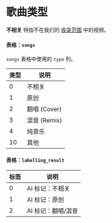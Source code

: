# 歌曲类型

**不相关** 特指不在我们的 [收录范围](../../about/scope-of-inclusion.md) 中的视频。

#### 表格：`songs`

`songs` 表格中使用的 `type` 列。

| 类型 | 说明         |
| -- | ---------- |
| 0  | 不相关        |
| 1  | 原创         |
| 2  | 翻唱 (Cover) |
| 3  | 混音 (Remix) |
| 4  | 纯音乐        |
| 10 | 其他         |

#### 表格：`labelling_result`

| 标签 | 说明          |
| -- | ----------- |
| 0  | AI 标记：不相关   |
| 1  | AI 标记：原创    |
| 2  | AI 标记：翻唱/混音 |
